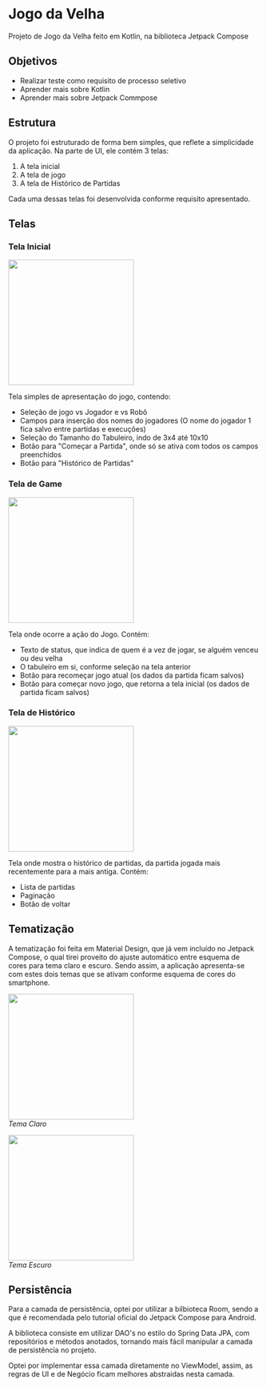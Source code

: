 # Jogo da Velha

Projeto de Jogo da Velha feito em Kotlin, na biblioteca Jetpack Compose

## Objetivos

* Realizar teste como requisito de processo seletivo
* Aprender mais sobre Kotlin
* Aprender mais sobre Jetpack Commpose

## Estrutura

O projeto foi estruturado de forma bem simples, que reflete a simplicidade da aplicação.
Na parte de UI, ele contém 3 telas:

1. A tela inicial
2. A tela de jogo
3. A tela de Histórico de Partidas

Cada uma dessas telas foi desenvolvida conforme requisito apresentado.

## Telas

### Tela Inicial

<img src="./tema_claro.jpeg" width="251" /><br>

Tela simples de apresentação do jogo, contendo:

* Seleção de jogo vs Jogador e vs Robô
* Campos para inserção dos nomes do jogadores (O nome do jogador 1 fica salvo entre partidas e
  execuções)
* Seleção do Tamanho do Tabuleiro, indo de 3x4 até 10x10
* Botão para "Começar a Partida", onde só se ativa com todos os campos preenchidos
* Botão para "Histórico de Partidas"

### Tela de Game

<img src="./tela_game.jpeg" width="251" /><br>

Tela onde ocorre a ação do Jogo. Contém:

* Texto de status, que indica de quem é a vez de jogar, se alguém venceu ou deu velha
* O tabuleiro em si, conforme seleção na tela anterior
* Botão para recomeçar jogo atual (os dados da partida ficam salvos)
* Botão para começar novo jogo, que retorna a tela inicial (os dados de partida ficam salvos)

### Tela de Histórico

<img src="./tela_historico.png" width="251" /><br>

Tela onde mostra o histórico de partidas, da partida jogada mais recentemente para a mais antiga.
Contém:

* Lista de partidas
* Paginação
* Botão de voltar

## Tematização

A tematização foi feita em Material Design, que já vem incluído no Jetpack Compose, o qual tirei
proveito do ajuste automático entre esquema de cores para tema claro e escuro. Sendo assim, a
aplicação apresenta-se com estes dois temas que se ativam conforme esquema de cores do smartphone.

<img src="./tema_claro.jpeg" width="251" /><br>
_Tema Claro_

<img src="./tema_escuro.jpeg" width="251" /><br>
_Tema Escuro_

## Persistência

Para a camada de persistência, optei por utilizar a bilbioteca Room, sendo a que é recomendada pelo
tutorial oficial do Jetpack Compose para Android.

A biblioteca consiste em utilizar DAO's no estilo do Spring Data JPA, com repositórios e métodos
anotados, tornando mais fácil manipular a camada de persistência no projeto.

Optei por implementar essa camada diretamente no ViewModel, assim, as regras de UI e de Negócio
ficam
melhores abstraidas nesta camada.